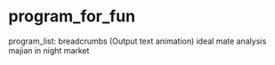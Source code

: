 # program_for_fun
program_list:
breadcrumbs (Output text animation)
ideal mate analysis
majian in night market
